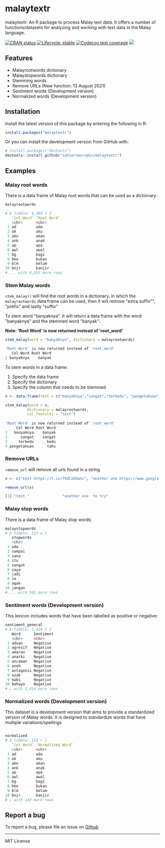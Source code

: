 # malaytextr

malaytextr: An R package to process Malay text data. It offers a number of functions/datasets for analyzing and working with text data in the Malay language.


<!-- badges: start --> 
[![CRAN status](https://www.r-pkg.org/badges/version/malaytextr)](https://CRAN.R-project.org/package=malaytextr) [![Lifecycle: stable](https://img.shields.io/badge/lifecycle-stable-brightgreen.svg)](https://lifecycle.r-lib.org/articles/stages.html#stable) [![Codecov test coverage](https://codecov.io/gh/zahiernasrudin/malaytextr/branch/master/graph/badge.svg)](https://app.codecov.io/gh/zahiernasrudin/malaytextr/branch/master) [![](https://cranlogs.r-pkg.org/badges/grand-total/malaytextr)](https://cran.r-project.org/package=malaytextr) 

<!-- badges: end -->





## Features

-   Malayrootwords dictionary
-   Malaystopwords dictionary
-   Stemming words
-   Remove URLs (New function: 13 August 2021)
-   Sentiment words (Development version)
-   Normalized words (Development version) 

## Installation

Install the latest version of this package by entering the following in R:

``` r
install.packages("malaytextr")
```

Or you can install the development version from GitHub with:

``` r
# install.packages("devtools")
devtools::install_github("zahiernasrudin/malaytextr")
```

## Examples

### Malay root words

There is a data frame of Malay root words that can be used as a dictionary:

``` r
malayrootwords

# A tibble: 4,365 x 2
   `Col Word` `Root Word`
   <chr>      <chr>      
 1 ad         ada        
 2 ak         aku        
 3 akn        akan       
 4 ank        anak       
 5 ap         apa        
 6 awl        awal       
 7 bg         bagi       
 8 bkn        bukan      
 9 blm        belum      
10 bnjr       banjir     
# ... with 4,355 more rows
```

### Stem Malay words

`stem_malay()` will find the root words in a dictionary, in which the `malayrootwords` data frame can be used, then it will remove "extra suffix"", "prefix" and lastly "suffix"

To stem word "banyaknya". It will return a data frame with the word "banyaknya" and the stemmed word "banyak":

**Note: 'Root Word' is now returned instead of 'root_word'**

``` r
stem_malay(word = "banyaknya", dictionary = malayrootwords)

'Root Word' is now returned instead of 'root_word'
   Col Word Root Word
1 banyaknya    banyak
```

To stem words in a data frame:

1.  Specify the data frame
2.  Specify the dictionary
3.  Specify the column that needs to be stemmed

``` r
x <- data.frame(text = c("banyaknya","sangat","terkedu", "pengetahuan"))

stem_malay(word = x, 
          dictionary = malayrootwords, 
          col_feature1 = "text")
  
'Root Word' is now returned instead of 'root_word'
     Col Word Root Word
1   banyaknya    banyak
2      sangat    sangat
3     terkedu      kedu
4 pengetahuan      tahu
```

### Remove URLs

`remove_url` will remove all urls found in a string

``` r
x <- c("test https://t.co/fkQC2dXwnc", "another one https://www.google.com/ to try")

remove_url(x)

[1] "test "               "another one  to try"
```

### Malay stop words

There is a data frame of Malay stop words:

``` r
malaystopwords
# A tibble: 512 x 1
   stopwords
   <chr>    
 1 ada      
 2 sampai   
 3 sana     
 4 itu      
 5 sangat   
 6 saya     
 7 jadi     
 8 se       
 9 agak     
10 jangan   
# ... with 502 more rows
```

### Sentiment words (Development version)

This lexicon includes words that have been labelled as positive or negative:

``` r
sentiment_general
# A tibble: 1,424 × 2
   Word      Sentiment
   <chr>     <chr>    
 1 aduan     Negative 
 2 agresif   Negative 
 3 amaran    Negative 
 4 anarki    Negative 
 5 ancaman   Negative 
 6 aneh      Negative 
 7 antagonis Negative 
 8 azab      Negative 
 9 babi      Negative 
10 bahaya    Negative 
# … with 1,414 more rows
```


### Normalized words (Development version)

This dataset is a development version that aims to provide a standardized version of Malay words. It is designed to standardize words that have multiple variations/spellings

```r

normalized
# A tibble: 153 × 2
   `Col Word` `Normalized Word`
   <chr>      <chr>            
 1 ad         ada              
 2 ak         aku              
 3 akn        akan             
 4 ank        anak             
 5 ap         apa              
 6 awl        awal             
 7 bg         bagi             
 8 bkn        bukan            
 9 blm        belum            
10 bnjr       banjir           
# … with 143 more rows

```


## Report a bug

To report a bug, please file an issue on [Github](https://github.com/zahiernasrudin/malaytextr/issues)

------------------------------------------------------------------------

MIT License
